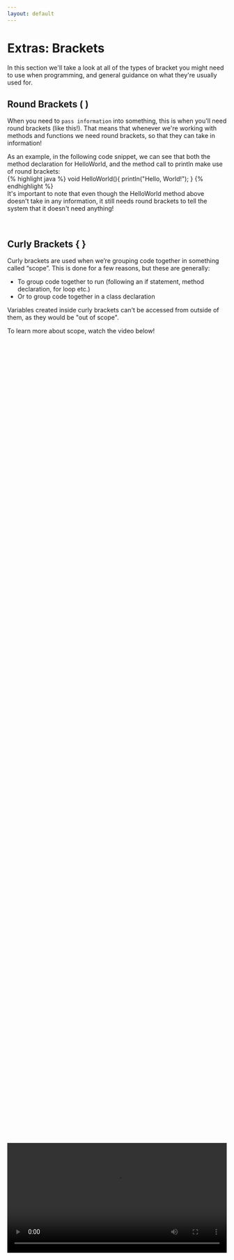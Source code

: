 ```yaml
---
layout: default
---
```


<h1>Extras: Brackets</h1>

In this section we'll take a look at all of the types of bracket you might need to use when programming, and general guidance on what they're usually used for.

<h2>Round Brackets ( )</h2>

When you need to `pass information` into something, this is when you'll need round brackets (like this!). That means that whenever we're working with methods and functions we need round brackets, so that they can take in information!

As an example, in the following code snippet, we can see that both the method declaration for HelloWorld, and the method call to println make use of round brackets:<br>
{% highlight java %}
void HelloWorld(){
    println("Hello, World!");
}
{% endhighlight %}
<br>
It's important to note that even though the HelloWorld method above doesn't take in any information, it still needs round brackets to tell the system that it doesn't need anything!

<br>
<h2>Curly Brackets { }</h2>
Curly brackets are used when we’re grouping code together in something called “scope”. This is done for a few reasons, but these are generally:<br>
<ul>
<li>To group code together to run (following an if statement, method declaration, for loop etc.)</li>
<li>Or to group code together in a class declaration</li>
</ul>

Variables created inside curly brackets can't be accessed from outside of them, as they would be "out of scope".

To learn more about scope, watch the video below!

<br>
<div style="display: flex; justify-content: center; align-items: center; height: 100%;">
  <video width="600" controls style="max-width: 100%;">
    <source src="{{ site.baseurl }}/Videos/scope.mp4" type="video/mp4">
    Your browser does not support the video tag.
  </video>
</div>
<br>

By convention, everything inside a pair of curly brackets should be indented using the tab key. To do this automatically, in Processing, press Ctrl and T.



<br>
<h2>Square Brackets [ ]</h2>
Square brackets are used to access elements of an array or similar structure, and are also used when setting up arrays.

If we look at an example from the chapter on arrays, we can see both of these uses, square brackets are used to create the array, and also to access its elements:<br>
{% highlight java %}
int[] numbers = new int[3];

numbers[0] = 10;
numbers[1] = 20;
numbers[2] = 30;

println(numbers[1]);
{% endhighlight %}
<br>


<br>
<h2>Angle Brackets < ></h2>
Angle brackets are used when declaring classes and methods that make use of “generics”, which means things like an ArrayList don’t need to know exactly what type of data they’ll be storing ahead of time. When using an ArrayList, this means that we use the angle brackets to pass in the type that will get used in the generic class. 

As an example, we can see that the code below is taking in a class type called Fruit:<br>
{% highlight java %}
ArrayList<Fruit> fruitList = new ArrrayList<Fruit>();
{% endhighlight %}
<br>

To learn more about generics, <a href="https://www.youtube.com/watch?v=K1iu1kXkVoA" target="_blank">click here</a>!


<h2>More Help</h2>
<ul>
    <li><h3><a href="https://www.lenovo.com/gb/en/glossary/bracket/" target="_blank">Brackets in computing</a></h3></li>
</ul>